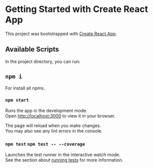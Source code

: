 # Getting Started with Create React App

This project was bootstrapped with [Create React App](https://github.com/facebook/create-react-app).

## Available Scripts

In the project directory, you can run:

## `npm i`

For install all npms.

### `npm start`

Runs the app in the development mode.\
Open [http://localhost:3000](http://localhost:3000) to view it in your browser.

The page will reload when you make changes.\
You may also see any lint errors in the console.

### `npm test` `npm test -- --coverage` 

Launches the test runner in the interactive watch mode.\
See the section about [running tests](https://facebook.github.io/create-react-app/docs/running-tests) for more information.
